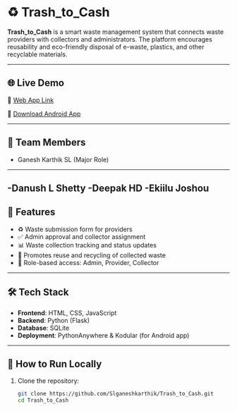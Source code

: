 # ♻️ Trash_to_Cash

**Trash_to_Cash** is a smart waste management system that connects waste providers with collectors and administrators. The platform encourages reusability and eco-friendly disposal of e-waste, plastics, and other recyclable materials.

---

## 🌐 Live Demo
🔗 [Web App Link](https://ganesh2005.pythonanywhere.com/)

📱 [Download Android App](https://drive.google.com/file/d/1y5_zMxN37M00doJvR43KdvbA1dPUpOYu/view?usp=drivesdk)

---

## 👥 Team Members
- Ganesh Karthik SL (Major Role)

---
-Danush L Shetty
-Deepak HD
-Ekiilu Joshou
-------
## 🚀 Features

- ♻️ Waste submission form for providers  
- ✅ Admin approval and collector assignment  
- 📊 Waste collection tracking and status updates  
- 🌱 Promotes reuse and recycling of collected waste  
- 🔐 Role-based access: Admin, Provider, Collector

---

## 🛠️ Tech Stack

- **Frontend**: HTML, CSS, JavaScript  
- **Backend**: Python (Flask)  
- **Database**: SQLite  
- **Deployment**: PythonAnywhere & Kodular (for Android app)

---

## 🔧 How to Run Locally

1. Clone the repository:
   ```bash
   git clone https://github.com/Slganeshkarthik/Trash_to_Cash.git
   cd Trash_to_Cash
